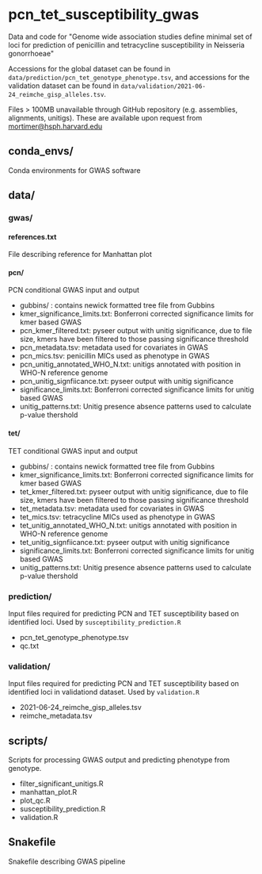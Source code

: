 # pcn_tet_susceptibility_gwas
Data and code for "Genome wide association studies define minimal set of loci for prediction of penicillin and tetracycline susceptibility in Neisseria gonorrhoeae"

Accessions for the global dataset can be found in `data/prediction/pcn_tet_genotype_phenotype.tsv`, and accessions for the validation dataset can be found in `data/validation/2021-06-24_reimche_gisp_alleles.tsv`.

Files > 100MB unavailable through GitHub repository (e.g. assemblies, alignments, unitigs). These are available upon request from mortimer@hsph.harvard.edu

## conda_envs/
Conda environments for GWAS software

## data/

### gwas/

#### references.txt
File describing reference for Manhattan plot

#### pcn/
PCN conditional GWAS input and output

* gubbins/ : contains newick formatted tree file from Gubbins
* kmer_significance_limits.txt: Bonferroni corrected significance limits for kmer based GWAS
* pcn_kmer_filtered.txt: pyseer output with unitig significance, due to file size, kmers have been filtered to those passing significance threshold
* pcn_metadata.tsv: metadata used for covariates in GWAS
* pcn_mics.tsv: penicillin MICs used as phenotype in GWAS
* pcn_unitig_annotated_WHO_N.txt: unitigs annotated with position in WHO-N reference genome
* pcn_unitig_signfiicance.txt: pyseer output with unitig significance
* significance_limits.txt: Bonferroni corrected significance limits for unitig based GWAS
* unitig_patterns.txt: Unitig presence absence patterns used to calculate p-value thershold

#### tet/
TET conditional GWAS input and output

* gubbins/ : contains newick formatted tree file from Gubbins
* kmer_significance_limits.txt: Bonferroni corrected significance limits for kmer based GWAS
* tet_kmer_filtered.txt: pyseer output with unitig significance, due to file size, kmers have been filtered to those passing significance threshold
* tet_metadata.tsv: metadata used for covariates in GWAS
* tet_mics.tsv: tetracycline MICs used as phenotype in GWAS
* tet_unitig_annotated_WHO_N.txt: unitigs annotated with position in WHO-N reference genome
* tet_unitig_signfiicance.txt: pyseer output with unitig significance
* significance_limits.txt: Bonferroni corrected significance limits for unitig based GWAS
* unitig_patterns.txt: Unitig presence absence patterns used to calculate p-value thershold


### prediction/
Input files required for predicting PCN and TET susceptibility based on identified loci. Used by `susceptibility_prediction.R`

* pcn_tet_genotype_phenotype.tsv
* qc.txt

### validation/
Input files required for predicting PCN and TET susceptibility based on identified loci in validationd dataset. Used by `validation.R`

* 2021-06-24_reimche_gisp_alleles.tsv
* reimche_metadata.tsv

## scripts/
Scripts for processing GWAS output and predicting phenotype from genotype.
* filter_significant_unitigs.R
* manhattan_plot.R
* plot_qc.R
* susceptibility_prediction.R
* validation.R

## Snakefile
Snakefile describing GWAS pipeline

